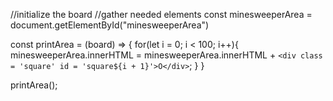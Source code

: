 //initialize the board
//gather needed elements
const minesweeperArea = document.getElementById("minesweeperArea")

const printArea = (board) => {
  for(let i = 0; i < 100; i++){
    minesweeperArea.innerHTML = minesweeperArea.innerHTML + `<div class = 'square' id = 'square${i + 1}'>O</div>`;
  }
}

printArea();
